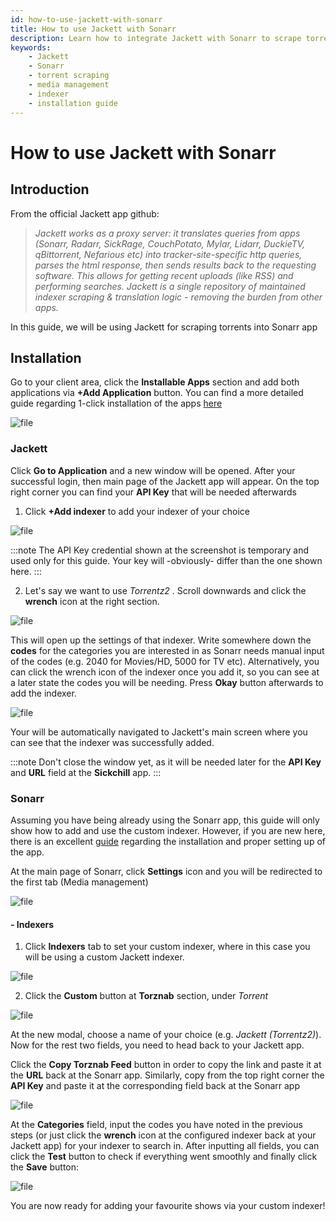 ```yaml
---
id: how-to-use-jackett-with-sonarr
title: How to use Jackett with Sonarr
description: Learn how to integrate Jackett with Sonarr to scrape torrents and manage your media library efficiently. Follow this step-by-step guide for installation and configuration.
keywords:
    - Jackett
    - Sonarr
    - torrent scraping
    - media management
    - indexer
    - installation guide
---
```


# How to use Jackett with Sonarr

## Introduction

From the official Jackett app github:
> *Jackett works as a proxy server: it translates queries from apps (Sonarr, Radarr, SickRage, CouchPotato, Mylar, Lidarr, DuckieTV, qBittorrent, Nefarious etc) into tracker-site-specific http queries, parses the html response, then sends results back to the requesting software. This allows for getting recent uploads (like RSS) and performing searches. Jackett is a single repository of maintained indexer scraping & translation logic - removing the burden from other apps.*

In this guide, we will be using Jackett for scraping torrents into Sonarr app

## Installation
Go to your client area, click the **Installable Apps** section and add both applications via **+Add Application** button. You can find a more detailed guide regarding 1-click installation of the apps [here](./How_to_install_our_1-Click_applications.md)

![file](https://rapiddot-support-community-uploads.s3.amazonaws.com/uploads/image-1558953823325.png)

### **Jackett**
Click **Go to Application** and a new window will be opened. After your successful login, then main page of the Jackett app will appear. On the top right corner you can find your **API Key** that will be needed afterwards

1) Click **+Add indexer** to add your indexer of your choice

![file](https://rapiddot-support-community-uploads.s3.amazonaws.com/uploads/image-1558516825927.png)

:::note
The API Key credential shown at the screenshot is temporary and used only for this guide. Your key will -obviously- differ than the one shown here.
:::

2) Let's say we want to use *Torrentz2* . Scroll downwards and click the **wrench** icon at the right section.

![file](https://rapiddot-support-community-uploads.s3.amazonaws.com/uploads/image-1559199850160.png)

This will open up the settings of that indexer. Write somewhere down the **codes** for the categories you are interested in as Sonarr needs manual input of the codes (e.g. 2040 for Movies/HD, 5000 for TV etc). Alternatively, you can click the wrench icon of the indexer once you add it, so you can see at a later state the codes you will be needing.
Press **Okay** button afterwards to add the indexer.

![file](https://rapiddot-support-community-uploads.s3.amazonaws.com/uploads/image-1559200290148.png)

Your will be automatically navigated to Jackett's main screen where you can see that the indexer was successfully added.

:::note
Don't close the window yet, as it will be needed later for the **API Key** and **URL** field at the **Sickchill** app.
:::

### **Sonarr**

Assuming you have being already using the Sonarr app, this guide will only show how to add and use the custom indexer. However, if you are new here, there is an excellent [guide](https://community.seedboxes.cc/articles/how-to-setup-sonarr) regarding the installation and proper setting up of the app.

At the main page of Sonarr, click **Settings** icon and you will be redirected to the first tab (Media management)

![file](https://rapiddot-support-community-uploads.s3.amazonaws.com/uploads/image-1558953988637.png)

#### **- Indexers**

1) Click **Indexers** tab to set your custom indexer, where in this case you will be using a custom Jackett indexer.

![file](https://rapiddot-support-community-uploads.s3.amazonaws.com/uploads/image-1558954766755.png)

2)  Click the **Custom** button at **Torznab** section, under *Torrent*

![file](https://rapiddot-support-community-uploads.s3.amazonaws.com/uploads/image-1558954821301.png)

At the new modal, choose a name of your choice (e.g. *Jackett (Torrentz2)*). Now for the rest two fields, you need to head back to your Jackett app.

Click the **Copy Torznab Feed** button in order to copy the link and paste it at the **URL** back at the Sonarr app.
Similarly, copy from the top right corner the **API Key** and paste it at the corresponding field back at the Sonarr app

![file](https://rapiddot-support-community-uploads.s3.amazonaws.com/uploads/image-1559202493052.png)

At the **Categories** field, input the codes you have noted in the previous steps (or just click the **wrench** icon at the configured indexer back at your Jackett app) for your indexer to search in.
After inputting all fields, you can click the **Test** button to check if everything went smoothly and finally click the **Save** button:

![file](https://rapiddot-support-community-uploads.s3.amazonaws.com/uploads/image-1589956658599.png)

You are now ready for adding your favourite shows via your custom indexer!


